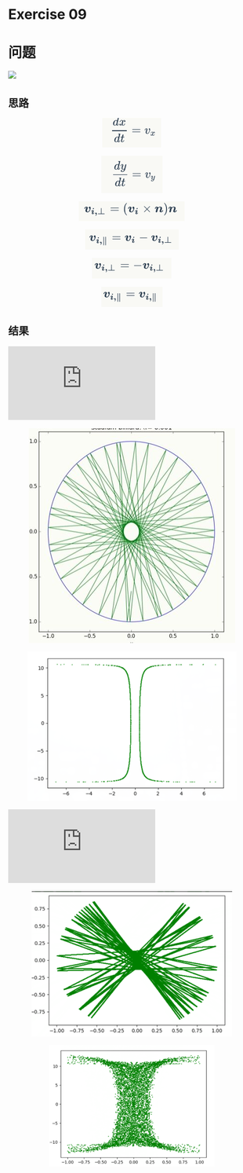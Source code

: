 # Exercise 09
# 问题
![](https://github.com/lopo70/Computational_Physics_N2015301020170/blob/master/Exercise%2009/%E6%8D%95%E8%8E%B7.PNG)
## 思路
<div align=center>

![](https://github.com/po1sonace/computational_physics_N2015301510023/blob/master/1.png)

![](https://github.com/po1sonace/computational_physics_N2015301510023/blob/master/2.png)

![](https://github.com/po1sonace/computational_physics_N2015301510023/blob/master/3.png)

![](https://github.com/po1sonace/computational_physics_N2015301510023/blob/master/4.png)

![](https://github.com/po1sonace/computational_physics_N2015301510023/blob/master/5.png)

![](https://github.com/po1sonace/computational_physics_N2015301510023/blob/master/6.png)
<div align=left>

## 结果
![](http://latex.codecogs.com/gif.latex?x_0%3D0.2%2Cy_0%3D0%2Cv_0%3D1%2C%5Ctheta_0%3D%5Cpi/6)<br>
<div align=center>

![](https://github.com/po1sonace/computational_physics_N2015301510023/blob/master/1.2.jpg)

![](https://github.com/po1sonace/computational_physics_N2015301510023/blob/master/1.1.png)
<div align=left>

![](http://latex.codecogs.com/gif.latex?x_0%3D0.2%2Cy_0%3D0%2Cv_0%3D1%2C%5Ctheta_0%3D%5Cpi/6%2C%5Calpha%20%3D0.01)
<div align=center>

![](https://github.com/po1sonace/computational_physics_N2015301510023/blob/master/1.3.png)

![](https://github.com/po1sonace/computational_physics_N2015301510023/blob/master/1.4.png)

